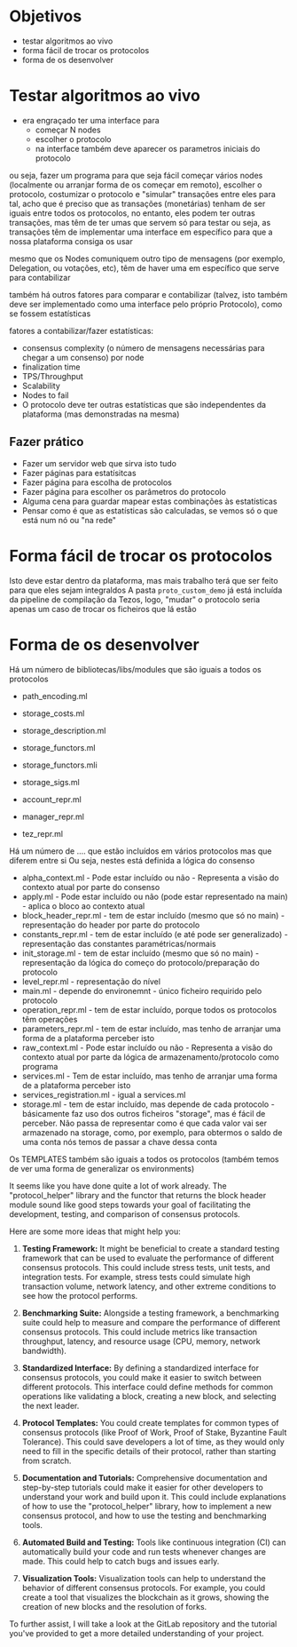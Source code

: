 # Objetivos
   - testar algoritmos ao vivo
   - forma fácil de trocar os protocolos
   - forma de os desenvolver



# Testar algoritmos ao vivo

- era engraçado ter uma interface para
    - começar N nodes
    - escolher o protocolo
    - na interface também deve aparecer os parametros iniciais do protocolo

ou seja, fazer um programa para que seja fácil começar vários nodes (localmente ou arranjar forma de os começar em remoto), escolher o protocolo, costumizar o protocolo e "simular" transações entre eles
para tal, acho que é preciso que as transações (monetárias) tenham de ser iguais entre todos os protocolos, no entanto, eles podem ter outras transações, mas têm de ter umas que servem só para testar
ou seja, as transações têm de implementar uma interface em específico para que a nossa plataforma consiga os usar

mesmo que os Nodes comuniquem outro tipo de mensagens (por exemplo, Delegation, ou votações, etc), têm de haver uma em específico que serve para contabilizar

também há outros fatores para comparar e contabilizar (talvez, isto também deve ser implementado como uma interface pelo próprio Protocolo), como se fossem estatísticas

fatores a contabilizar/fazer estatísticas:
- consensus complexity (o número de mensagens necessárias para chegar a um consenso) por node
- finalization time
- TPS/Throughput
- Scalability
- Nodes to fail
- O protocolo deve ter outras estatísticas que são independentes da plataforma (mas demonstradas na mesma)

## Fazer prático
- Fazer um servidor web que sirva isto tudo
- Fazer páginas para estatísitcas
- Fazer página para escolha de protocolos
- Fazer página para escolher os parâmetros do protocolo
- Alguma cena para guardar mapear estas combinações às estatísticas
- Pensar como é que as estatísticas são calculadas, se vemos só o que está num nó ou "na rede"


# Forma fácil de trocar os protocolos
Isto deve estar dentro da plataforma, mas mais trabalho terá que ser feito para que eles sejam integraldos
A pasta `proto_custom_demo` já está incluída da pipeline de compilação da Tezos, logo, "mudar" o protocolo seria apenas um caso de trocar os ficheiros que lá estão


# Forma de os desenvolver
Há um número de bibliotecas/libs/modules que são iguais a todos os protocolos
   - path_encoding.ml
   - storage_costs.ml
   - storage_description.ml
   - storage_functors.ml
   - storage_functors.mli
   - storage_sigs.ml

   - account_repr.ml
   - manager_repr.ml
   - tez_repr.ml

Há um número de .... que estão incluídos em vários protocolos mas que diferem entre si
Ou seja, nestes está definida a lógica do consenso

- alpha_context.ml - Pode estar incluído ou não - Representa a visão do contexto atual por parte do consenso
- apply.ml - Pode estar incluído ou não (pode estar representado na main) - aplica o bloco ao contexto atual
- block_header_repr.ml - tem de estar incluído (mesmo que só no main) - representação do header por parte do protocolo
- constants_repr.ml - tem de estar incluído (e até pode ser generalizado) -  representação das constantes paramétricas/normais
- init_storage.ml - tem de estar incluído (mesmo que só no main) - representação da lógica do começo do protocolo/preparação do protocolo
- level_repr.ml - representação do nível
- main.ml - depende do environemnt - único ficheiro requirido pelo protocolo
- operation_repr.ml - tem de estar incluído, porque todos os protocolos têm operações
- parameters_repr.ml - tem de estar incluído, mas tenho de arranjar uma forma de a plataforma perceber isto
- raw_context.ml - Pode estar incluído ou não - Representa a visão do contexto atual por parte da lógica de armazenamento/protocolo como programa
- services.ml - Tem de estar incluído, mas tenho de arranjar uma forma de a plataforma perceber isto
- services_registration.ml - igual a services.ml
- storage.ml - tem de estar incluído, mas depende de cada protocolo - básicamente faz uso dos outros ficheiros "storage", mas é fácil de perceber. Não passa de representar como é que cada valor vai ser armazenado na storage, como, por exemplo, para obtermos o saldo de uma conta nós temos de passar a chave dessa conta

Os TEMPLATES também são iguais a todos os protocolos
(também temos de ver uma forma de generalizar os environments)



It seems like you have done quite a lot of work already. The "protocol_helper" library and the functor that returns the block header module sound like good steps towards your goal of facilitating the development, testing, and comparison of consensus protocols.

Here are some more ideas that might help you:

1. **Testing Framework:** It might be beneficial to create a standard testing framework that can be used to evaluate the performance of different consensus protocols. This could include stress tests, unit tests, and integration tests. For example, stress tests could simulate high transaction volume, network latency, and other extreme conditions to see how the protocol performs.

2. **Benchmarking Suite:** Alongside a testing framework, a benchmarking suite could help to measure and compare the performance of different consensus protocols. This could include metrics like transaction throughput, latency, and resource usage (CPU, memory, network bandwidth).

3. **Standardized Interface:** By defining a standardized interface for consensus protocols, you could make it easier to switch between different protocols. This interface could define methods for common operations like validating a block, creating a new block, and selecting the next leader.

4. **Protocol Templates:** You could create templates for common types of consensus protocols (like Proof of Work, Proof of Stake, Byzantine Fault Tolerance). This could save developers a lot of time, as they would only need to fill in the specific details of their protocol, rather than starting from scratch.

5. **Documentation and Tutorials:** Comprehensive documentation and step-by-step tutorials could make it easier for other developers to understand your work and build upon it. This could include explanations of how to use the "protocol_helper" library, how to implement a new consensus protocol, and how to use the testing and benchmarking tools.

6. **Automated Build and Testing:** Tools like continuous integration (CI) can automatically build your code and run tests whenever changes are made. This could help to catch bugs and issues early.

7. **Visualization Tools:** Visualization tools can help to understand the behavior of different consensus protocols. For example, you could create a tool that visualizes the blockchain as it grows, showing the creation of new blocks and the resolution of forks.

To further assist, I will take a look at the GitLab repository and the tutorial you've provided to get a more detailed understanding of your project.
